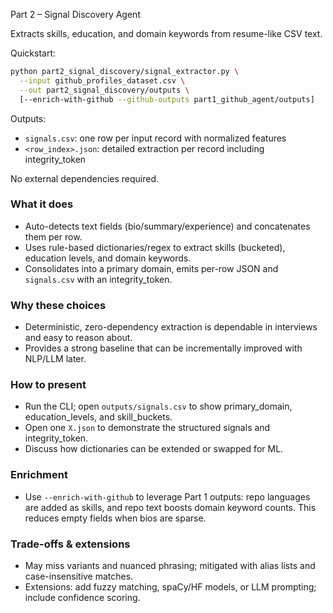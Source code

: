 Part 2 – Signal Discovery Agent

Extracts skills, education, and domain keywords from resume-like CSV text.

Quickstart:
```bash
python part2_signal_discovery/signal_extractor.py \
  --input github_profiles_dataset.csv \
  --out part2_signal_discovery/outputs \
  [--enrich-with-github --github-outputs part1_github_agent/outputs]
```

Outputs:
- `signals.csv`: one row per input record with normalized features
- `<row_index>.json`: detailed extraction per record including integrity_token

No external dependencies required.

### What it does
- Auto-detects text fields (bio/summary/experience) and concatenates them per row.
- Uses rule-based dictionaries/regex to extract skills (bucketed), education levels, and domain keywords.
- Consolidates into a primary domain, emits per-row JSON and `signals.csv` with an integrity_token.

### Why these choices
- Deterministic, zero-dependency extraction is dependable in interviews and easy to reason about.
- Provides a strong baseline that can be incrementally improved with NLP/LLM later.

### How to present
- Run the CLI; open `outputs/signals.csv` to show primary_domain, education_levels, and skill_buckets.
- Open one `X.json` to demonstrate the structured signals and integrity_token.
- Discuss how dictionaries can be extended or swapped for ML.

### Enrichment
- Use `--enrich-with-github` to leverage Part 1 outputs: repo languages are added as skills, and repo text boosts domain keyword counts. This reduces empty fields when bios are sparse.

### Trade-offs & extensions
- May miss variants and nuanced phrasing; mitigated with alias lists and case-insensitive matches.
- Extensions: add fuzzy matching, spaCy/HF models, or LLM prompting; include confidence scoring.


